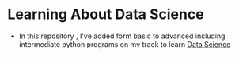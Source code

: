 # Learning About Data Science

- In this repository , I've added form basic to advanced including intermediate python programs on my track to learn [Data Science]()
